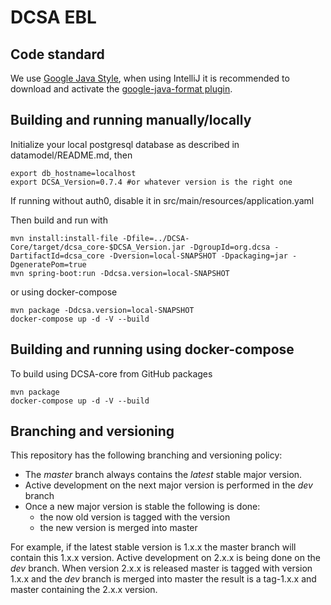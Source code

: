 # DCSA EBL

Code standard
-------------------------------------
We use [Google Java Style](https://google.github.io/styleguide/javaguide.html), when using
IntelliJ it is recommended to download and activate the
[google-java-format plugin](https://github.com/google/google-java-format).


Building and running manually/locally
-------------------------------------

Initialize your local postgresql database as described in datamodel/README.md, then
```
export db_hostname=localhost
export DCSA_Version=0.7.4 #or whatever version is the right one
```
If running without auth0, disable it in src/main/resources/application.yaml

Then build and run with
```
mvn install:install-file -Dfile=../DCSA-Core/target/dcsa_core-$DCSA_Version.jar -DgroupId=org.dcsa -DartifactId=dcsa_core -Dversion=local-SNAPSHOT -Dpackaging=jar -DgeneratePom=true
mvn spring-boot:run -Ddcsa.version=local-SNAPSHOT
```
or using docker-compose
```
mvn package -Ddcsa.version=local-SNAPSHOT
docker-compose up -d -V --build
```

Building and running using docker-compose
-----------------------------------------
To build using DCSA-core from GitHub packages
```
mvn package
docker-compose up -d -V --build
```

Branching and versioning
------------------------
This repository has the following branching and versioning policy:
- The *master* branch always contains the *latest* stable major version.
- Active development on the next major version is performed in the *dev* branch
- Once a new major version is stable the following is done:
  - the now old version is tagged with the version
  - the new version is merged into master

For example, if the latest stable version is 1.x.x the master branch will contain this 1.x.x version. Active development on 2.x.x is being done
on the *dev* branch. When version 2.x.x is released master is tagged with version 1.x.x and the *dev* branch is merged into master
the result is a tag-1.x.x and master containing the 2.x.x version.
